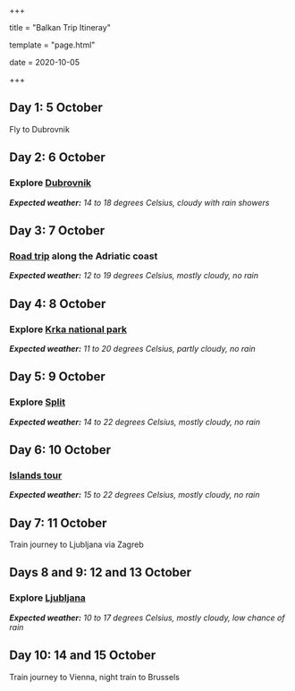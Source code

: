 +++

title = "Balkan Trip Itineray"

template = "page.html"

date = 2020-10-05

+++

## Day 1: 5 October

Fly to Dubrovnik

## Day 2: 6 October

### Explore [Dubrovnik](dubrovnik/)

***Expected weather:** 14 to 18 degrees Celsius, cloudy with rain showers*

## Day 3: 7 October

### [Road trip](road-trip/) along the Adriatic coast

***Expected weather:** 12 to 19 degrees Celsius, mostly cloudy, no rain*

## Day 4: 8 October

### Explore [Krka national park](krka/)

***Expected weather:** 11 to 20 degrees Celsius, partly cloudy, no rain*

## Day 5: 9 October

### Explore [Split](split/)

***Expected weather:** 14 to 22 degrees Celsius, mostly cloudy, no rain*

## Day 6: 10 October

### [Islands tour](islands/)

***Expected weather:** 15 to 22 degrees Celsius, mostly cloudy, no rain*

## Day 7: 11 October

Train journey to Ljubljana via Zagreb

## Days 8 and 9: 12 and 13 October

### Explore [Ljubljana](ljubljana/)

***Expected weather:** 10 to 17 degrees Celsius, mostly cloudy, low chance of rain*

## Day 10: 14 and 15 October

Train journey to Vienna, night train to Brussels

